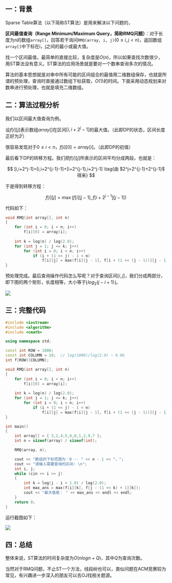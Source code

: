 ## 一：背景

Sparse Table算法（以下简称ST算法）是用来解决以下问题的，

**区间最值查询（Range Minimum/Maximum Query，简称RMQ问题）**：对于长度为n的数组`array[]`，回答若干询问`RMQ(array, i, j)`$(0 ≤ i, j < n)$，返回数组`array[]`中下标在i，j之间的最小或最大值。

找一个区间最值，最简单的直接比较，复杂度是$O(n)$，所以如果查找次数很少，用ST算法没有意义。ST算法的应用场景就是要对一个数串查询多次的情况。

算法的基本思想就是对串中所有可能的区间组合的最值用二维数组保存，也就是所谓的预处理，查询时直接通过数组下标获取，$O(1)$的时间。下面采用动态规划来对数串进行预处理，也就是填充二维数组。

## 二：算法过程分析

我们以区间最大值查询为例。

设$f[i][j]$表示数组$array[]$在区间$[i,i+2^j-1]$的最大值。（此即DP的状态，区间长度正好为$2^j$）

很容易发现对于$0≤i<n$，$f[i][0]=array[i]$。（此即DP的初值）

最后看下DP的转移方程。我们把$f[i][j]$所表示的区间平均分成两段，也就是：

$$
[i,i+2^j-1]=[i,i+2^{j-1}-1]+[i+2^{j-1},i+2^j-1] \tag{由 $2^j=2^{j-1}+2^{j-1}$ 得来}
$$

于是得到转移方程：

$$
f[i][j]=\max(f[i][j-1],f[i+2^{j-1}][j-1])
$$

代码如下：

```c++
void RMQ(int array[], int n)
{
    for (int i = 0; i < n; i++)
        f[i][0] = array[i];
        
    int k = log(n) / log(2.0);
    for (int j = 1; j <= k; j++)
        for (int i = 0; i < n; i++)
            if (i + (1 << j) - 1 < n)
                f[i][j] = max(f[i][j - 1], f[i + (1 << (j - 1))][j - 1]);
}
```

预处理完成。最后查询操作代码怎么写呢？对于查询区间$[i,j]$，我们分成两部分，即下图的两个矩形，长度相等，大小等于$⌊log_2(j-i+1)⌋$。

![](https://subetter.com/images/figures/20180418_01.png)

## 三：完整代码

```c++
#include <iostream>
#include <algorithm>
#include <cmath>

using namespace std;

const int ROW = 1000;
const int COLUMN = 10;  // log(1000)/log(2.0) ~ 9.96
int f[ROW][COLUMN];

void RMQ(int array[], int n)
{
    for (int i = 0; i < n; i++)
        f[i][0] = array[i];
        
    int k = log(n) / log(2.0);
    for (int j = 1; j <= k; j++)
        for (int i = 0; i < n; i++)
            if (i + (1 << j) - 1 < n)
                f[i][j] = max(f[i][j - 1], f[i + (1 << (j - 1))][j - 1]);
}

int main()
{
    int array[] = { 3,2,4,5,6,8,1,2,9,7 };
    int n = sizeof(array) / sizeof(int);

    RMQ(array, n);

    cout << "数组的下标范围为：0 -- " << n - 1 << "，";
    cout << "请输入需要查询的区间: \n";
    int i, j;
    while (cin >> i >> j)
    {
        int k = log(j - i + 1.0) / log(2.0);
        int max_ans = max(f[i][k], f[j - (1 << k) + 1][k]);
        cout << "最大值是： " << max_ans << endl << endl;
    }
    return 0;
}
```

运行截图如下：

![](https://subetter.com/images/figures/20180418_02.png)

## 四：总结

整体来说，ST算法的时间复杂度为$O(nlogn+Q)$，其中$Q$为查询次数。

当然对于RMQ问题，不止ST一个方法，线段树也可以，类似问题在ACM竞赛较为常见，有兴趣进一步深入的朋友可以去OJ找相关题源。